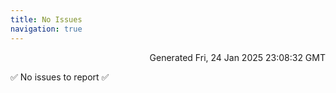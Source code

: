 ```yaml
---
title: No Issues
navigation: true
---
```


<p style="text-align:right;color:#cccs">
Generated Fri, 24 Jan 2025 23:08:32 GMT
</p>
<p>✅ No issues to report ✅</p>



